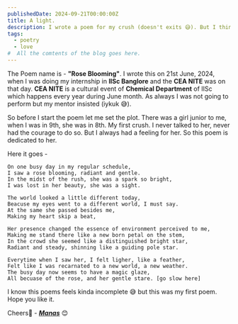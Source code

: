 ```yaml
---
publishedDate: 2024-09-21T00:00:00Z
title: A light.
description: I wrote a poem for my crush (doesn't exits 😅). But I think you may like it. Who doesn't have a crush in his lifetime 🤨,
tags:
  - poetry
  - love
#  All the comtents of the blog goes here.
---
```

The Poem name is - **"Rose Blooming"**. I wrote this on 21st June, 2024, when I was doing my internship in **IISc Banglore** and the **CEA NITE** was on that day. **CEA NITE** is a cultural event of **Chemical Department** of IISc which happens every year during June month. As always I was not going to perform but my mentor insisted (iykuk 😅).

So before I start the poem let me set the plot. There was a girl junior to me, when I was in 9th, she was in 8th. My first crush. I never talked to her, never had the courage to do so. But I always had a feeling for her. So this poem is dedicated to her.

Here it goes -

```
On one busy day in my regular schedule,
I saw a rose blooming, radiant and gentle.
In the midst of the rush, she was a spark so bright,
I was lost in her beauty, she was a sight.

The world looked a little different today,
Beacuse my eyes went to a different world, I must say.
At the same she passed besides me,
Making my heart skip a beat,

Her presence changed the essence of environment perceived to me,
Making me stand there like a new born petal on the stem,
In the crowd she seemed like a distinguished bright star,
Radiant and steady, shinning like a guiding pole star.

Everytime when I saw her, I felt ligher, like a feather,
Felt like I was recarnated to a new world, a new weather.
The busy day now seems to have a magic glaze,
All becuase of the rose, and her gentle stare. [go slow here]
```

I know this poems feels kinda incomplete 😅 but this was my first poem. Hope you like it.

Cheers🥂 - [**_Manas_**](https://www.github.com/scienmanas) 😊
